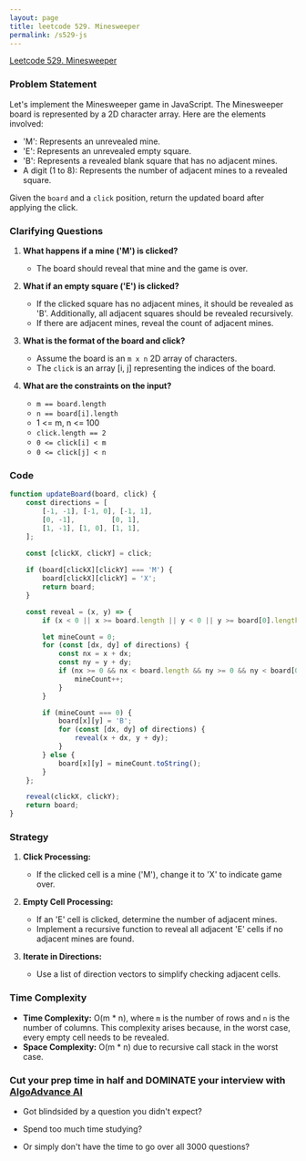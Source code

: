 ```yaml
---
layout: page
title: leetcode 529. Minesweeper
permalink: /s529-js
---
```

[Leetcode 529. Minesweeper](https://algoadvance.github.io/algoadvance/l529)
### Problem Statement

Let's implement the Minesweeper game in JavaScript. The Minesweeper board is represented by a 2D character array. Here are the elements involved:
  - 'M': Represents an unrevealed mine.
  - 'E': Represents an unrevealed empty square.
  - 'B': Represents a revealed blank square that has no adjacent mines.
  - A digit (1 to 8): Represents the number of adjacent mines to a revealed square.

Given the `board` and a `click` position, return the updated board after applying the click.

### Clarifying Questions

1. **What happens if a mine ('M') is clicked?**
   - The board should reveal that mine and the game is over.

2. **What if an empty square ('E') is clicked?**
   - If the clicked square has no adjacent mines, it should be revealed as 'B'. Additionally, all adjacent squares should be revealed recursively.
   - If there are adjacent mines, reveal the count of adjacent mines.

3. **What is the format of the board and click?**
   - Assume the board is an `m x n` 2D array of characters.
   - The `click` is an array [i, j] representing the indices of the board.

4. **What are the constraints on the input?**
   - `m == board.length`
   - `n == board[i].length`
   - 1 <= m, n <= 100
   - `click.length == 2`
   - `0 <= click[i] < m`
   - `0 <= click[j] < n`

### Code

```javascript
function updateBoard(board, click) {
    const directions = [
        [-1, -1], [-1, 0], [-1, 1],
        [0, -1],         [0, 1],
        [1, -1], [1, 0], [1, 1],
    ];
    
    const [clickX, clickY] = click;

    if (board[clickX][clickY] === 'M') {
        board[clickX][clickY] = 'X';
        return board;
    }

    const reveal = (x, y) => {
        if (x < 0 || x >= board.length || y < 0 || y >= board[0].length || board[x][y] !== 'E') return;

        let mineCount = 0;
        for (const [dx, dy] of directions) {
            const nx = x + dx;
            const ny = y + dy;
            if (nx >= 0 && nx < board.length && ny >= 0 && ny < board[0].length && board[nx][ny] === 'M') {
                mineCount++;
            }
        }

        if (mineCount === 0) {
            board[x][y] = 'B';
            for (const [dx, dy] of directions) {
                reveal(x + dx, y + dy);
            }
        } else {
            board[x][y] = mineCount.toString();
        }
    };

    reveal(clickX, clickY);
    return board;
}
```

### Strategy

1. **Click Processing:**
   - If the clicked cell is a mine ('M'), change it to 'X' to indicate game over.

2. **Empty Cell Processing:**
   - If an 'E' cell is clicked, determine the number of adjacent mines.
   - Implement a recursive function to reveal all adjacent 'E' cells if no adjacent mines are found.

3. **Iterate in Directions:**
   - Use a list of direction vectors to simplify checking adjacent cells.

### Time Complexity

- **Time Complexity:** O(m * n), where `m` is the number of rows and `n` is the number of columns. This complexity arises because, in the worst case, every empty cell needs to be revealed.
- **Space Complexity:** O(m * n) due to recursive call stack in the worst case.


### Cut your prep time in half and DOMINATE your interview with [AlgoAdvance AI](https://algoAdvance.com)

- Got blindsided by a question you didn't expect?

- Spend too much time studying?

- Or simply don't have the time to go over all 3000 questions?

